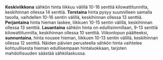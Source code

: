 **Keskiviikkona** sähkön hinta liikkuu välillä 10-16 senttiä kilowattitunnilta, keskihinnan ollessa 14 senttiä. **Torstaina** hinta pysyy suunnilleen samalla tasolla, vaihdellen 10-16 sentin välillä, keskihinnan ollessa 13 senttiä. **Perjantaina** hinta hieman laskee, liikkuen 10-15 sentin välillä, keskihinnan ollessa 13 senttiä. **Lauantaina** sähkön hinta on edullisimmillaan, 9-13 senttiä kilowattitunnilta, keskihinnan ollessa 10 senttiä. Viikonlopun päätteeksi, **sunnuntaina**, hinta nousee hieman, liikkuen 10-13 sentin välillä, keskihinnan ollessa 12 senttiä. Näiden päivien perusteella sähkön hinta vaihtelee kohtuullisesta hieman edullisempaan hintaluokkaan, tarjoten mahdollisuuden säästää sähkölaskussa.